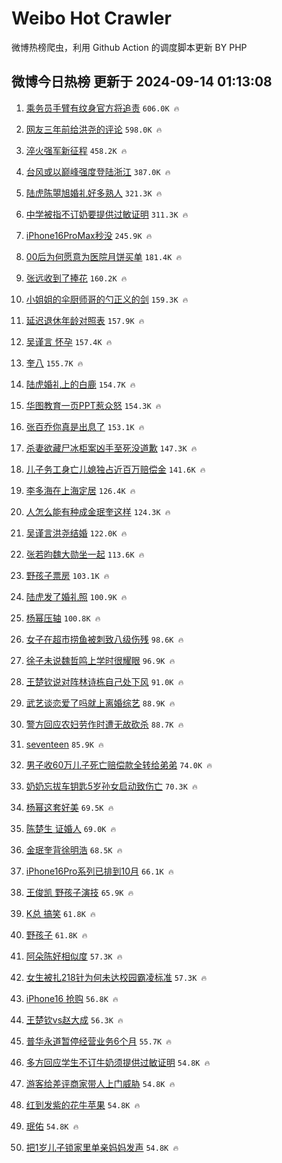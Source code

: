 # Weibo Hot Crawler 



微博热榜爬虫，利用 Github Action 的调度脚本更新 BY PHP 


## 微博今日热榜 更新于 2024-09-14 01:13:08 
1. [乘务员手臂有纹身官方将追责](https://s.weibo.com/weibo?q=%23%E4%B9%98%E5%8A%A1%E5%91%98%E6%89%8B%E8%87%82%E6%9C%89%E7%BA%B9%E8%BA%AB%E5%AE%98%E6%96%B9%E5%B0%86%E8%BF%BD%E8%B4%A3%23&t=31&band_rank=1&Refer=top) `606.0K 🔥` 

1. [网友三年前给洪尧的评论](https://s.weibo.com/weibo?q=%23%E7%BD%91%E5%8F%8B%E4%B8%89%E5%B9%B4%E5%89%8D%E7%BB%99%E6%B4%AA%E5%B0%A7%E7%9A%84%E8%AF%84%E8%AE%BA%23&t=31&band_rank=2&Refer=top) `598.0K 🔥` 

1. [淬火强军新征程](https://s.weibo.com/weibo?q=%23%E6%B7%AC%E7%81%AB%E5%BC%BA%E5%86%9B%E6%96%B0%E5%BE%81%E7%A8%8B%23&t=31&band_rank=3&Refer=top) `458.2K 🔥` 

1. [台风或以巅峰强度登陆浙江](https://s.weibo.com/weibo?q=%23%E5%8F%B0%E9%A3%8E%E6%88%96%E4%BB%A5%E5%B7%85%E5%B3%B0%E5%BC%BA%E5%BA%A6%E7%99%BB%E9%99%86%E6%B5%99%E6%B1%9F%23&t=31&band_rank=4&Refer=top) `387.0K 🔥` 

1. [陆虎陈曌旭婚礼好多熟人](https://s.weibo.com/weibo?q=%23%E9%99%86%E8%99%8E%E9%99%88%E6%9B%8C%E6%97%AD%E5%A9%9A%E7%A4%BC%E5%A5%BD%E5%A4%9A%E7%86%9F%E4%BA%BA%23&t=31&band_rank=5&Refer=top) `321.3K 🔥` 

1. [中学被指不订奶要提供过敏证明](https://s.weibo.com/weibo?q=%23%E4%B8%AD%E5%AD%A6%E8%A2%AB%E6%8C%87%E4%B8%8D%E8%AE%A2%E5%A5%B6%E8%A6%81%E6%8F%90%E4%BE%9B%E8%BF%87%E6%95%8F%E8%AF%81%E6%98%8E%23&t=31&band_rank=6&Refer=top) `311.3K 🔥` 

1. [iPhone16ProMax秒没](https://s.weibo.com/weibo?q=%23iPhone16ProMax%E7%A7%92%E6%B2%A1%23&t=31&band_rank=7&Refer=top) `245.9K 🔥` 

1. [00后为何愿意为医院月饼买单](https://s.weibo.com/weibo?q=%2300%E5%90%8E%E4%B8%BA%E4%BD%95%E6%84%BF%E6%84%8F%E4%B8%BA%E5%8C%BB%E9%99%A2%E6%9C%88%E9%A5%BC%E4%B9%B0%E5%8D%95%23&t=31&band_rank=8&Refer=top) `181.4K 🔥` 

1. [张远收到了捧花](https://s.weibo.com/weibo?q=%23%E5%BC%A0%E8%BF%9C%E6%94%B6%E5%88%B0%E4%BA%86%E6%8D%A7%E8%8A%B1%23&t=31&band_rank=9&Refer=top) `160.2K 🔥` 

1. [小姐姐的伞厨师哥的勺正义的剑](https://s.weibo.com/weibo?q=%23%E5%B0%8F%E5%A7%90%E5%A7%90%E7%9A%84%E4%BC%9E%E5%8E%A8%E5%B8%88%E5%93%A5%E7%9A%84%E5%8B%BA%E6%AD%A3%E4%B9%89%E7%9A%84%E5%89%91%23&t=31&band_rank=10&Refer=top) `159.3K 🔥` 

1. [延迟退休年龄对照表](https://s.weibo.com/weibo?q=%23%E5%BB%B6%E8%BF%9F%E9%80%80%E4%BC%91%E5%B9%B4%E9%BE%84%E5%AF%B9%E7%85%A7%E8%A1%A8%23&t=31&band_rank=11&Refer=top) `157.9K 🔥` 

1. [吴谨言 怀孕](https://s.weibo.com/weibo?q=%E5%90%B4%E8%B0%A8%E8%A8%80%20%E6%80%80%E5%AD%95&t=31&band_rank=12&Refer=top) `157.4K 🔥` 

1. [奎八](https://s.weibo.com/weibo?q=%E5%A5%8E%E5%85%AB&t=31&band_rank=13&Refer=top) `155.7K 🔥` 

1. [陆虎婚礼上的白鹿](https://s.weibo.com/weibo?q=%23%E9%99%86%E8%99%8E%E5%A9%9A%E7%A4%BC%E4%B8%8A%E7%9A%84%E7%99%BD%E9%B9%BF%23&t=31&band_rank=14&Refer=top) `154.7K 🔥` 

1. [华图教育一页PPT惹众怒](https://s.weibo.com/weibo?q=%23%E5%8D%8E%E5%9B%BE%E6%95%99%E8%82%B2%E4%B8%80%E9%A1%B5PPT%E6%83%B9%E4%BC%97%E6%80%92%23&t=31&band_rank=15&Refer=top) `154.3K 🔥` 

1. [张百乔你真是出息了](https://s.weibo.com/weibo?q=%E5%BC%A0%E7%99%BE%E4%B9%94%E4%BD%A0%E7%9C%9F%E6%98%AF%E5%87%BA%E6%81%AF%E4%BA%86&t=31&band_rank=16&Refer=top) `153.1K 🔥` 

1. [杀妻欲藏尸冰柜案凶手至死没道歉](https://s.weibo.com/weibo?q=%23%E6%9D%80%E5%A6%BB%E6%AC%B2%E8%97%8F%E5%B0%B8%E5%86%B0%E6%9F%9C%E6%A1%88%E5%87%B6%E6%89%8B%E8%87%B3%E6%AD%BB%E6%B2%A1%E9%81%93%E6%AD%89%23&t=31&band_rank=17&Refer=top) `147.3K 🔥` 

1. [儿子务工身亡儿媳独占近百万赔偿金](https://s.weibo.com/weibo?q=%23%E5%84%BF%E5%AD%90%E5%8A%A1%E5%B7%A5%E8%BA%AB%E4%BA%A1%E5%84%BF%E5%AA%B3%E7%8B%AC%E5%8D%A0%E8%BF%91%E7%99%BE%E4%B8%87%E8%B5%94%E5%81%BF%E9%87%91%23&t=31&band_rank=18&Refer=top) `141.6K 🔥` 

1. [李多海在上海定居](https://s.weibo.com/weibo?q=%23%E6%9D%8E%E5%A4%9A%E6%B5%B7%E5%9C%A8%E4%B8%8A%E6%B5%B7%E5%AE%9A%E5%B1%85%23&t=31&band_rank=19&Refer=top) `126.4K 🔥` 

1. [人怎么能有种成金珉奎这样](https://s.weibo.com/weibo?q=%E4%BA%BA%E6%80%8E%E4%B9%88%E8%83%BD%E6%9C%89%E7%A7%8D%E6%88%90%E9%87%91%E7%8F%89%E5%A5%8E%E8%BF%99%E6%A0%B7&t=31&band_rank=20&Refer=top) `124.3K 🔥` 

1. [吴谨言洪尧结婚](https://s.weibo.com/weibo?q=%23%E5%90%B4%E8%B0%A8%E8%A8%80%E6%B4%AA%E5%B0%A7%E7%BB%93%E5%A9%9A%23&t=31&band_rank=21&Refer=top) `122.0K 🔥` 

1. [张若昀魏大勋坐一起](https://s.weibo.com/weibo?q=%23%E5%BC%A0%E8%8B%A5%E6%98%80%E9%AD%8F%E5%A4%A7%E5%8B%8B%E5%9D%90%E4%B8%80%E8%B5%B7%23&t=31&band_rank=22&Refer=top) `113.6K 🔥` 

1. [野孩子票房](https://s.weibo.com/weibo?q=%23%E9%87%8E%E5%AD%A9%E5%AD%90%E7%A5%A8%E6%88%BF%23&t=31&band_rank=23&Refer=top) `103.1K 🔥` 

1. [陆虎发了婚礼照](https://s.weibo.com/weibo?q=%23%E9%99%86%E8%99%8E%E5%8F%91%E4%BA%86%E5%A9%9A%E7%A4%BC%E7%85%A7%23&t=31&band_rank=24&Refer=top) `100.9K 🔥` 

1. [杨幂压轴](https://s.weibo.com/weibo?q=%E6%9D%A8%E5%B9%82%E5%8E%8B%E8%BD%B4&t=31&band_rank=25&Refer=top) `100.8K 🔥` 

1. [女子在超市捞鱼被刺致八级伤残](https://s.weibo.com/weibo?q=%23%E5%A5%B3%E5%AD%90%E5%9C%A8%E8%B6%85%E5%B8%82%E6%8D%9E%E9%B1%BC%E8%A2%AB%E5%88%BA%E8%87%B4%E5%85%AB%E7%BA%A7%E4%BC%A4%E6%AE%8B%23&t=31&band_rank=26&Refer=top) `98.6K 🔥` 

1. [徐子未说魏哲鸣上学时很耀眼](https://s.weibo.com/weibo?q=%23%E5%BE%90%E5%AD%90%E6%9C%AA%E8%AF%B4%E9%AD%8F%E5%93%B2%E9%B8%A3%E4%B8%8A%E5%AD%A6%E6%97%B6%E5%BE%88%E8%80%80%E7%9C%BC%23&t=31&band_rank=27&Refer=top) `96.9K 🔥` 

1. [王楚钦说对阵林诗栋自己处下风](https://s.weibo.com/weibo?q=%23%E7%8E%8B%E6%A5%9A%E9%92%A6%E8%AF%B4%E5%AF%B9%E9%98%B5%E6%9E%97%E8%AF%97%E6%A0%8B%E8%87%AA%E5%B7%B1%E5%A4%84%E4%B8%8B%E9%A3%8E%23&t=31&band_rank=28&Refer=top) `91.0K 🔥` 

1. [武艺谈恋爱了吗就上离婚综艺](https://s.weibo.com/weibo?q=%E6%AD%A6%E8%89%BA%E8%B0%88%E6%81%8B%E7%88%B1%E4%BA%86%E5%90%97%E5%B0%B1%E4%B8%8A%E7%A6%BB%E5%A9%9A%E7%BB%BC%E8%89%BA&t=31&band_rank=29&Refer=top) `88.9K 🔥` 

1. [警方回应农妇劳作时遭无故砍杀](https://s.weibo.com/weibo?q=%23%E8%AD%A6%E6%96%B9%E5%9B%9E%E5%BA%94%E5%86%9C%E5%A6%87%E5%8A%B3%E4%BD%9C%E6%97%B6%E9%81%AD%E6%97%A0%E6%95%85%E7%A0%8D%E6%9D%80%23&t=31&band_rank=30&Refer=top) `88.7K 🔥` 

1. [seventeen](https://s.weibo.com/weibo?q=seventeen&t=31&band_rank=31&Refer=top) `85.9K 🔥` 

1. [男子收60万儿子死亡赔偿款全转给弟弟](https://s.weibo.com/weibo?q=%23%E7%94%B7%E5%AD%90%E6%94%B660%E4%B8%87%E5%84%BF%E5%AD%90%E6%AD%BB%E4%BA%A1%E8%B5%94%E5%81%BF%E6%AC%BE%E5%85%A8%E8%BD%AC%E7%BB%99%E5%BC%9F%E5%BC%9F%23&t=31&band_rank=32&Refer=top) `74.0K 🔥` 

1. [奶奶忘拔车钥匙5岁孙女启动致伤亡](https://s.weibo.com/weibo?q=%23%E5%A5%B6%E5%A5%B6%E5%BF%98%E6%8B%94%E8%BD%A6%E9%92%A5%E5%8C%995%E5%B2%81%E5%AD%99%E5%A5%B3%E5%90%AF%E5%8A%A8%E8%87%B4%E4%BC%A4%E4%BA%A1%23&t=31&band_rank=33&Refer=top) `70.3K 🔥` 

1. [杨幂这套好美](https://s.weibo.com/weibo?q=%E6%9D%A8%E5%B9%82%E8%BF%99%E5%A5%97%E5%A5%BD%E7%BE%8E&t=31&band_rank=34&Refer=top) `69.5K 🔥` 

1. [陈楚生 证婚人](https://s.weibo.com/weibo?q=%E9%99%88%E6%A5%9A%E7%94%9F%20%E8%AF%81%E5%A9%9A%E4%BA%BA&t=31&band_rank=35&Refer=top) `69.0K 🔥` 

1. [金珉奎背徐明浩](https://s.weibo.com/weibo?q=%23%E9%87%91%E7%8F%89%E5%A5%8E%E8%83%8C%E5%BE%90%E6%98%8E%E6%B5%A9%23&t=31&band_rank=36&Refer=top) `68.5K 🔥` 

1. [iPhone16Pro系列已排到10月](https://s.weibo.com/weibo?q=%23iPhone16Pro%E7%B3%BB%E5%88%97%E5%B7%B2%E6%8E%92%E5%88%B010%E6%9C%88%23&t=31&band_rank=37&Refer=top) `66.1K 🔥` 

1. [王俊凯 野孩子演技](https://s.weibo.com/weibo?q=%E7%8E%8B%E4%BF%8A%E5%87%AF%20%E9%87%8E%E5%AD%A9%E5%AD%90%E6%BC%94%E6%8A%80&t=31&band_rank=38&Refer=top) `65.9K 🔥` 

1. [K总 搞笑](https://s.weibo.com/weibo?q=K%E6%80%BB%20%E6%90%9E%E7%AC%91&t=31&band_rank=39&Refer=top) `61.8K 🔥` 

1. [野孩子](https://s.weibo.com/weibo?q=%E9%87%8E%E5%AD%A9%E5%AD%90&t=31&band_rank=40&Refer=top) `61.8K 🔥` 

1. [阿朵陈好相似度](https://s.weibo.com/weibo?q=%E9%98%BF%E6%9C%B5%E9%99%88%E5%A5%BD%E7%9B%B8%E4%BC%BC%E5%BA%A6&t=31&band_rank=41&Refer=top) `57.3K 🔥` 

1. [女生被扎218针为何未达校园霸凌标准](https://s.weibo.com/weibo?q=%23%E5%A5%B3%E7%94%9F%E8%A2%AB%E6%89%8E218%E9%92%88%E4%B8%BA%E4%BD%95%E6%9C%AA%E8%BE%BE%E6%A0%A1%E5%9B%AD%E9%9C%B8%E5%87%8C%E6%A0%87%E5%87%86%23&t=31&band_rank=42&Refer=top) `57.3K 🔥` 

1. [iPhone16 抢购](https://s.weibo.com/weibo?q=iPhone16%20%E6%8A%A2%E8%B4%AD&t=31&band_rank=43&Refer=top) `56.8K 🔥` 

1. [王楚钦vs赵大成](https://s.weibo.com/weibo?q=%23%E7%8E%8B%E6%A5%9A%E9%92%A6vs%E8%B5%B5%E5%A4%A7%E6%88%90%23&t=31&band_rank=44&Refer=top) `56.3K 🔥` 

1. [普华永道暂停经营业务6个月](https://s.weibo.com/weibo?q=%23%E6%99%AE%E5%8D%8E%E6%B0%B8%E9%81%93%E6%9A%82%E5%81%9C%E7%BB%8F%E8%90%A5%E4%B8%9A%E5%8A%A16%E4%B8%AA%E6%9C%88%23&t=31&band_rank=45&Refer=top) `55.7K 🔥` 

1. [多方回应学生不订牛奶须提供过敏证明](https://s.weibo.com/weibo?q=%23%E5%A4%9A%E6%96%B9%E5%9B%9E%E5%BA%94%E5%AD%A6%E7%94%9F%E4%B8%8D%E8%AE%A2%E7%89%9B%E5%A5%B6%E9%A1%BB%E6%8F%90%E4%BE%9B%E8%BF%87%E6%95%8F%E8%AF%81%E6%98%8E%23&t=31&band_rank=46&Refer=top) `54.8K 🔥` 

1. [游客给差评商家带人上门威胁](https://s.weibo.com/weibo?q=%23%E6%B8%B8%E5%AE%A2%E7%BB%99%E5%B7%AE%E8%AF%84%E5%95%86%E5%AE%B6%E5%B8%A6%E4%BA%BA%E4%B8%8A%E9%97%A8%E5%A8%81%E8%83%81%23&t=31&band_rank=47&Refer=top) `54.8K 🔥` 

1. [红到发紫的花牛苹果](https://s.weibo.com/weibo?q=%23%E7%BA%A2%E5%88%B0%E5%8F%91%E7%B4%AB%E7%9A%84%E8%8A%B1%E7%89%9B%E8%8B%B9%E6%9E%9C%23&t=31&band_rank=48&Refer=top) `54.8K 🔥` 

1. [珉佑](https://s.weibo.com/weibo?q=%E7%8F%89%E4%BD%91&t=31&band_rank=49&Refer=top) `54.8K 🔥` 

1. [把1岁儿子锁家里单亲妈妈发声](https://s.weibo.com/weibo?q=%23%E6%8A%8A1%E5%B2%81%E5%84%BF%E5%AD%90%E9%94%81%E5%AE%B6%E9%87%8C%E5%8D%95%E4%BA%B2%E5%A6%88%E5%A6%88%E5%8F%91%E5%A3%B0%23&t=31&band_rank=50&Refer=top) `54.8K 🔥` 

